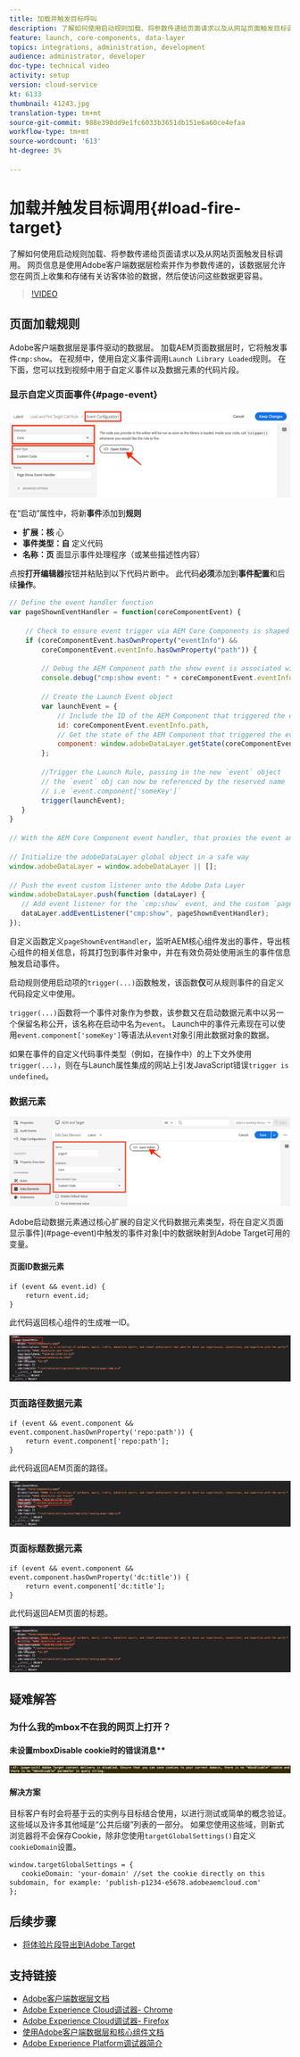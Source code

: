 ```yaml
---
title: 加载并触发目标呼叫
description: 了解如何使用启动规则加载、将参数传递给页面请求以及从网站页面触发目标调用。 页面信息是使用Adobe客户端数据层检索并作为参数传递的，该数据层允许您在网页上收集和存储有关访客体验的数据，然后使访问此数据更容易。
feature: launch, core-components, data-layer
topics: integrations, administration, development
audience: administrator, developer
doc-type: technical video
activity: setup
version: cloud-service
kt: 6133
thumbnail: 41243.jpg
translation-type: tm+mt
source-git-commit: 988e390dd9e1fc6033b3651db151e6a60ce4efaa
workflow-type: tm+mt
source-wordcount: '613'
ht-degree: 3%

---
```



# 加载并触发目标调用{#load-fire-target}

了解如何使用启动规则加载、将参数传递给页面请求以及从网站页面触发目标调用。 网页信息是使用Adobe客户端数据层检索并作为参数传递的，该数据层允许您在网页上收集和存储有关访客体验的数据，然后使访问这些数据更容易。

>[!VIDEO](https://video.tv.adobe.com/v/41243?quality=12&learn=on)

## 页面加载规则

Adobe客户端数据层是事件驱动的数据层。 加载AEM页面数据层时，它将触发事件`cmp:show`。 在视频中，使用自定义事件调用`Launch Library Loaded`规则。 在下面，您可以找到视频中用于自定义事件以及数据元素的代码片段。

### 显示自定义页面事件{#page-event}

![显示的页面事件配置和自定义代码](assets/load-and-fire-target-call.png)

在“启动”属性中，将新&#x200B;**事件**&#x200B;添加到&#x200B;**规则**

+ __扩展：核__ 心
+ __事件类型：自__ 定义代码
+ __名称：页__ 面显示事件处理程序（或某些描述性内容）

点按&#x200B;__打开编辑器__&#x200B;按钮并粘贴到以下代码片断中。 此代码&#x200B;__必须__&#x200B;添加到&#x200B;__事件配置__&#x200B;和后续&#x200B;__操作__。

```javascript
// Define the event handler function
var pageShownEventHandler = function(coreComponentEvent) {

    // Check to ensure event trigger via AEM Core Components is shaped correctly
    if (coreComponentEvent.hasOwnProperty("eventInfo") && 
        coreComponentEvent.eventInfo.hasOwnProperty("path")) {
    
        // Debug the AEM Component path the show event is associated with
        console.debug("cmp:show event: " + coreComponentEvent.eventInfo.path);

        // Create the Launch Event object
        var launchEvent = {
            // Include the ID of the AEM Component that triggered the event
            id: coreComponentEvent.eventInfo.path,
            // Get the state of the AEM Component that triggered the event           
            component: window.adobeDataLayer.getState(coreComponentEvent.eventInfo.path)
        };

        //Trigger the Launch Rule, passing in the new `event` object
        // the `event` obj can now be referenced by the reserved name `event` by other Launch data elements
        // i.e `event.component['someKey']`
        trigger(launchEvent);
   }
}

// With the AEM Core Component event handler, that proxies the event and relevant information to Adobe Launch, defined above...

// Initialize the adobeDataLayer global object in a safe way
window.adobeDataLayer = window.adobeDataLayer || [];

// Push the event custom listener onto the Adobe Data Layer
window.adobeDataLayer.push(function (dataLayer) {
   // Add event listener for the `cmp:show` event, and the custom `pageShownEventHandler` function as the callback
   dataLayer.addEventListener("cmp:show", pageShownEventHandler);
});
```

自定义函数定义`pageShownEventHandler`，监听AEM核心组件发出的事件，导出核心组件的相关信息，将其打包到事件对象中，并在有效负荷处使用派生的事件信息触发启动事件。

启动规则使用启动项的`trigger(...)`函数触发，该函数&#x200B;__仅__&#x200B;可从规则事件的自定义代码段定义中使用。

`trigger(...)`函数将一个事件对象作为参数，该参数又在启动数据元素中以另一个保留名称公开，该名称在启动中名为`event`。 Launch中的事件元素现在可以使用`event.component['someKey']`等语法从`event`对象引用此数据对象的数据。

如果在事件的自定义代码事件类型（例如，在操作中）的上下文外使用`trigger(...)`，则在与Launch属性集成的网站上引发JavaScript错误`trigger is undefined`。


### 数据元素

![数据元素](assets/data-elements.png)

Adobe启动数据元素通过核心扩展的自定义代码数据元素类型，将在自定义页面显示事件](#page-event)中触发的事件对象[中的数据映射到Adobe Target可用的变量。

#### 页面ID数据元素

```
if (event && event.id) {
    return event.id;
}
```

此代码返回核心组件的生成唯一ID。

![页面ID](assets/pageid.png)

### 页面路径数据元素

```
if (event && event.component && event.component.hasOwnProperty('repo:path')) {
    return event.component['repo:path'];
}
```

此代码返回AEM页面的路径。

![页面路径](assets/pagepath.png)

### 页面标题数据元素

```
if (event && event.component && event.component.hasOwnProperty('dc:title')) {
    return event.component['dc:title'];
}
```

此代码返回AEM页面的标题。

![页面标题](assets/pagetitle.png)

## 疑难解答

### 为什么我的mbox不在我的网页上打开？

#### 未设置mboxDisable cookie时的错误消息**

![目标Cookie域错误](assets/target-cookie-error.png)

#### 解决方案

目标客户有时会将基于云的实例与目标结合使用，以进行测试或简单的概念验证。 这些域以及许多其他域是“公共后缀”列表的一部分。
如果您使用这些域，则新式浏览器将不会保存Cookie，除非您使用`targetGlobalSettings()`自定义`cookieDomain`设置。

```
window.targetGlobalSettings = {  
   cookieDomain: 'your-domain' //set the cookie directly on this subdomain, for example: 'publish-p1234-e5678.adobeaemcloud.com'
};
```

## 后续步骤

+ [将体验片段导出到Adobe Target](./export-experience-fragment-target.md)

## 支持链接

+ [Adobe客户端数据层文档](https://github.com/adobe/adobe-client-data-layer/wiki)
+ [Adobe Experience Cloud调试器- Chrome](https://chrome.google.com/webstore/detail/adobe-experience-cloud-de/ocdmogmohccmeicdhlhhgepeaijenapj)
+ [Adobe Experience Cloud调试器- Firefox](https://addons.mozilla.org/en-US/firefox/addon/adobe-experience-platform-dbg/)
+ [使用Adobe客户端数据层和核心组件文档](https://docs.adobe.com/content/help/zh-Hans/experience-manager-core-components/using/developing/data-layer/overview.html)
+ [Adobe Experience Platform调试器简介](https://docs.adobe.com/content/help/en/platform-learn/tutorials/data-ingestion/web-sdk/introduction-to-the-experience-platform-debugger.html)